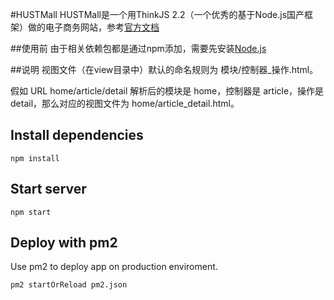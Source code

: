 #HUSTMall
HUSTMall是一个用ThinkJS 2.2（一个优秀的基于Node.js国产框架）做的电子商务网站，参考[官方文档](https://thinkjs.org/zh-cn/doc/2.2/index.html)

##使用前
由于相关依赖包都是通过npm添加，需要先安装[Node.js](https://nodejs.org/zh-cn/)

##说明
视图文件（在view目录中）默认的命名规则为 模块/控制器_操作.html。

假如 URL home/article/detail 解析后的模块是 home，控制器是 article，操作是 detail，那么对应的视图文件为 home/article_detail.html。

## Install dependencies

```
npm install
```

## Start server

```
npm start
```

## Deploy with pm2

Use pm2 to deploy app on production enviroment.

```
pm2 startOrReload pm2.json
```